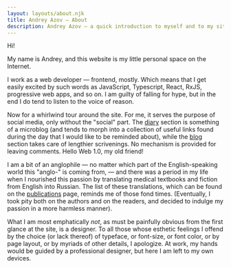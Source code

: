 ```yaml
---
layout: layouts/about.njk
title: Andrey Azov — About
description: Andrey Azov — a quick introduction to myself and to my site
---
```


Hi!

My name is Andrey, and this website is my little personal space on the Internet.

I work as a web developer — frontend, mostly. Which means that I get easily excited by such words as JavaScript, Typescript, React, RxJS, progressive web apps, and so on. I am guilty of falling for hype, but in the end I do tend to listen to the voice of reason.

Now for a whirlwind tour around the site. For me, it serves the purpose of social media,
only without the "social" part. The [diary](/diary/) section is something of a microblog
(and tends to morph into a collection of useful links found during the day that I would
like to be reminded about), while the [blog](/blog/) section takes care of lengthier scrivenings.
No mechanism is provided for leaving comments. Hello Web 1.0, my old friend!

I am a bit of an anglophile — no matter which part of the English-speaking
world this "anglo-" is coming from, — and there was a period in my life when
I nourished this passion by translating medical textbooks and fiction from English
into Russian. The list of these translations, which can be found on the
[publications](/publications/) page, reminds me of those fond times. (Eventually,
I took pity both on the authors and on the readers, and decided to indulge my passion
in a more harmless manner).

What I am most emphatically *not*, as must be painfully obvious from the first glance
at the site, is a designer. To all those whose esthetic feelings I offend by
the choice (or lack thereof) of typeface, or font-size, or font color, or by page layout,
or by myriads of other details, I apologize. At work, my hands would be guided by
a professional designer, but here I am left to my own devices.

